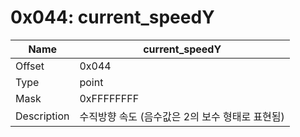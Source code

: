 # 0x044: current_speedY

| Name | current_speedY |
| ----| ------------ |
| Offset | 0x044 |
| Type | point |
| Mask | 0xFFFFFFFF |
| Description | 수직방향 속도 (음수값은 2의 보수 형태로 표현됨) |<br>


